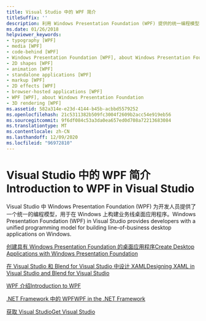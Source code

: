 ```yaml
---
title: Visual Studio 中的 WPF 简介
titleSuffix: ''
description: 利用 Windows Presentation Foundation (WPF) 提供的统一编程模型构建业务线桌面应用程序。
ms.date: 01/26/2018
helpviewer_keywords:
- typography [WPF]
- media [WPF]
- code-behind [WPF]
- Windows Presentation Foundation [WPF], about Windows Presentation Foundation
- 2D shapes [WPF]
- animation [WPF]
- standalone applications [WPF]
- markup [WPF]
- 2D effects [WPF]
- browser-hosted applications [WPF]
- WPF [WPF], about Windows Presentation Foundation
- 3D rendering [WPF]
ms.assetid: 582a314e-e23d-4144-b45b-acbbd5579252
ms.openlocfilehash: 21c5311382b509fc3004f2609b2acc54e919eb56
ms.sourcegitcommit: 9f6df084c53a3da0ea657ed0d708a72213683084
ms.translationtype: MT
ms.contentlocale: zh-CN
ms.lasthandoff: 12/09/2020
ms.locfileid: "96972810"
---
```

# <a name="introduction-to-wpf-in-visual-studio"></a><span data-ttu-id="c984e-103">Visual Studio 中的 WPF 简介</span><span class="sxs-lookup"><span data-stu-id="c984e-103">Introduction to WPF in Visual Studio</span></span>
<span data-ttu-id="c984e-104">Visual Studio 中 Windows Presentation Foundation (WPF) 为开发人员提供了一个统一的编程模型，用于在 Windows 上构建业务线桌面应用程序。</span><span class="sxs-lookup"><span data-stu-id="c984e-104">Windows Presentation Foundation (WPF) in Visual Studio provides developers with a unified programming model for building line-of-business desktop applications on Windows.</span></span>  
  
 [<span data-ttu-id="c984e-105">创建具有 Windows Presentation Foundation 的桌面应用程序</span><span class="sxs-lookup"><span data-stu-id="c984e-105">Create Desktop Applications with Windows Presentation Foundation</span></span>](/visualstudio/designers/create-modern-desktop-applications-with-windows-presentation-foundation)  

 [<span data-ttu-id="c984e-106">在 Visual Studio 和 Blend for Visual Studio 中设计 XAML</span><span class="sxs-lookup"><span data-stu-id="c984e-106">Designing XAML in Visual Studio and Blend for Visual Studio</span></span>](/visualstudio/designers/designing-xaml-in-visual-studio)  
  
 [<span data-ttu-id="c984e-107">WPF 介绍</span><span class="sxs-lookup"><span data-stu-id="c984e-107">Introduction to WPF</span></span>](../introduction-to-wpf.md)  
  
 [<span data-ttu-id="c984e-108">.NET Framework 中的 WPF</span><span class="sxs-lookup"><span data-stu-id="c984e-108">WPF in the .NET Framework</span></span>](../index.md)  
  
 [<span data-ttu-id="c984e-109">获取 Visual Studio</span><span class="sxs-lookup"><span data-stu-id="c984e-109">Get Visual Studio</span></span>](https://aka.ms/vsdownload?utm_source=mscom&utm_campaign=msdocs)
